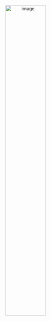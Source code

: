 <div align="center">
  <img src="https://user-images.githubusercontent.com/124473303/235294858-e14faee6-e3b0-45df-a2cd-e263db0927ff.png" alt="image" width="50%">
</div>  
  
